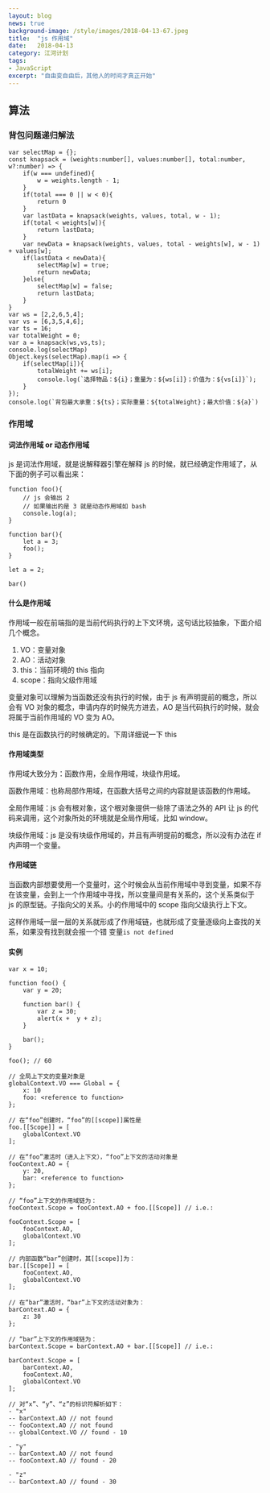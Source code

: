 ```yaml
---
layout: blog
news: true
background-image: /style/images/2018-04-13-67.jpeg
title:  "js 作用域"
date:   2018-04-13
category: 江河计划
tags:
- JavaScript
excerpt: "自由变自由后，其他人的时间才真正开始"
---
```


## 算法
### 背包问题递归解法

    var selectMap = {};
    const knapsack = (weights:number[], values:number[], total:number, w?:number) => {
        if(w === undefined){
            w = weights.length - 1;
        }
        if(total === 0 || w < 0){
            return 0
        }
        var lastData = knapsack(weights, values, total, w - 1);
        if(total < weights[w]){
            return lastData;
        }
        var newData = knapsack(weights, values, total - weights[w], w - 1) + values[w];
        if(lastData < newData){
            selectMap[w] = true;
            return newData;
        }else{
            selectMap[w] = false;
            return lastData;
        }
    }
    var ws = [2,2,6,5,4];
    var vs = [6,3,5,4,6];
    var ts = 16;
    var totalWeight = 0;
    var a = knapsack(ws,vs,ts);
    console.log(selectMap)
    Object.keys(selectMap).map(i => {
        if(selectMap[i]){
            totalWeight += ws[i];
            console.log(`选择物品：${i}；重量为：${ws[i]}；价值为：${vs[i]}`);
        }
    });
    console.log(`背包最大承重：${ts}；实际重量：${totalWeight}；最大价值：${a}`)
    
### 作用域
#### 词法作用域 or 动态作用域

js 是词法作用域，就是说解释器引擎在解释 js 的时候，就已经确定作用域了，从下面的例子可以看出来：

    function foo(){
        // js 会输出 2
        // 如果输出的是 3 就是动态作用域如 bash
        console.log(a);
    }
    
    function bar(){
        let a = 3;
        foo();
    }
    
    let a = 2;
    
    bar()
    
#### 什么是作用域

作用域一般在前端指的是当前代码执行的上下文环境，这句话比较抽象，下面介绍几个概念。

1. VO：变量对象
1. AO：活动对象
1. this：当前环境的 this 指向
1. scope：指向父级作用域

变量对象可以理解为当函数还没有执行的时候，由于 js 有声明提前的概念，所以会有 VO 对象的概念，申请内存的时候先方进去，AO 是当代码执行的时候，就会将属于当前作用域的 VO 变为 AO。

this 是在函数执行的时候确定的。下周详细说一下 this
    
#### 作用域类型

作用域大致分为：函数作用，全局作用域，块级作用域。

函数作用域：也称局部作用域，在函数大括号之间的内容就是该函数的作用域。

全局作用域：js 会有根对象，这个根对象提供一些除了语法之外的 API 让 js 的代码来调用，这个对象所处的环境就是全局作用域，比如 window。

块级作用域：js 是没有块级作用域的，并且有声明提前的概念，所以没有办法在 if 内声明一个变量。

#### 作用域链

当函数内部想要使用一个变量时，这个时候会从当前作用域中寻到变量，如果不存在该变量，会到上一个作用域中寻找，所以变量间是有关系的，这个关系类似于 js 的原型链。子指向父的关系。小的作用域中的 scope 指向父级执行上下文。

这样作用域一层一层的关系就形成了作用域链，也就形成了变量逐级向上查找的关系，如果没有找到就会报一个错 变量`is not defined`

#### 实例

    var x = 10;
     
    function foo() {
        var y = 20;
     
        function bar() {
            var z = 30;
            alert(x +  y + z);
        }
     
        bar();
    }
    
    foo(); // 60
    
    // 全局上下文的变量对象是
    globalContext.VO === Global = {
        x: 10
        foo: <reference to function>
    };
    
    // 在“foo”创建时，“foo”的[[scope]]属性是
    foo.[[Scope]] = [
        globalContext.VO
    ];
    
    // 在“foo”激活时（进入上下文），“foo”上下文的活动对象是
    fooContext.AO = {
        y: 20,
        bar: <reference to function>
    };
    
    // “foo”上下文的作用域链为：
    fooContext.Scope = fooContext.AO + foo.[[Scope]] // i.e.:
 
    fooContext.Scope = [
        fooContext.AO,
        globalContext.VO
    ];
    
    // 内部函数“bar”创建时，其[[scope]]为：
    bar.[[Scope]] = [
        fooContext.AO,
        globalContext.VO
    ];
    
    // 在“bar”激活时，“bar”上下文的活动对象为：
    barContext.AO = {
        z: 30
    };
    
    // “bar”上下文的作用域链为：
    barContext.Scope = barContext.AO + bar.[[Scope]] // i.e.:
 
    barContext.Scope = [
        barContext.AO,
        fooContext.AO,
        globalContext.VO
    ];
    
    // 对“x”、“y”、“z”的标识符解析如下：
    - "x"
    -- barContext.AO // not found
    -- fooContext.AO // not found
    -- globalContext.VO // found - 10
    
    - "y"
    -- barContext.AO // not found
    -- fooContext.AO // found - 20
    
    - "z"
    -- barContext.AO // found - 30